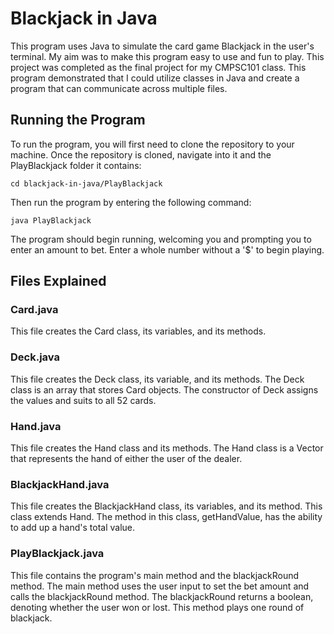 # Blackjack in Java

This program uses Java to simulate the card game Blackjack in the user's terminal. My aim was to make this program easy to use and fun to play. This project was completed as the final project for my CMPSC101 class. This program demonstrated that I could utilize classes in Java and create a program that can communicate across multiple files.

## Running the Program

To run the program, you will first need to clone the repository to your machine. Once the repository is cloned, navigate into it and the PlayBlackjack folder it contains:

```
cd blackjack-in-java/PlayBlackjack
```

Then run the program by entering the following command:

```
java PlayBlackjack
```

The program should begin running, welcoming you and prompting you to enter an amount to bet. Enter a whole number without a '$' to begin playing.

## Files Explained

### Card.java

This file creates the Card class, its variables, and its methods.

### Deck.java

This file creates the Deck class, its variable, and its methods. The Deck class is an array that stores Card objects. The constructor of Deck assigns the values and suits to all 52 cards.

### Hand.java

This file creates the Hand class and its methods. The Hand class is a Vector that represents the hand of either the user of the dealer.

### BlackjackHand.java

This file creates the BlackjackHand class, its variables, and its method. This class extends Hand. The method in this class, getHandValue, has the ability to add up a hand's total value.

### PlayBlackjack.java

This file contains the program's main method and the blackjackRound method. The main method uses the user input to set the bet amount and calls the blackjackRound method. The blackjackRound returns a boolean, denoting whether the user won or lost. This method plays one round of blackjack.
